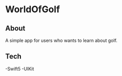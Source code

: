 # WorldOfGolf

## About
A simple app for users who wants to learn about golf.

## Tech

-Swift5
-UIKit
